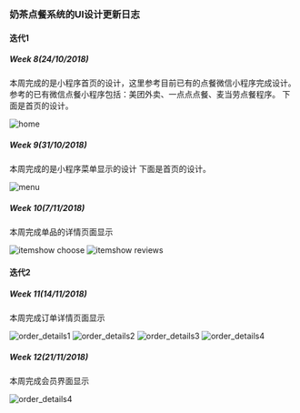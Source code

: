 ### 奶茶点餐系统的UI设计更新日志

#### 迭代1

##### Week 8(24/10/2018)
本周完成的是小程序首页的设计，这里参考目前已有的点餐微信小程序完成设计。参考的已有微信点餐小程序包括：美团外卖、一点点点餐、麦当劳点餐程序。
下面是首页的设计。

​![home](https://github.com/2018SystemAnalysis/Wechat-Odering-System/blob/master/assets/images/home.png)

##### Week 9(31/10/2018)
本周完成的是小程序菜单显示的设计
下面是首页的设计。

​![menu](https://github.com/2018SystemAnalysis/Wechat-Odering-System/blob/master/assets/images/menu.png)


##### Week 10(7/11/2018)
本周完成单品的详情页面显示

​![itemshow choose](https://github.com/2018SystemAnalysis/Wechat-Odering-System/blob/master/assets/images/itemshow1.png)
​![itemshow reviews](https://github.com/2018SystemAnalysis/Wechat-Odering-System/blob/master/assets/images/itemshow2.png)



#### 迭代2

##### Week 11(14/11/2018)
本周完成订单详情页面显示

​![order_details1](https://github.com/2018SystemAnalysis/Wechat-Odering-System/blob/master/assets/images/order_check.png)
​![order_details2](https://github.com/2018SystemAnalysis/Wechat-Odering-System/blob/master/assets/images/order_take.png)
​![order_details3](https://github.com/2018SystemAnalysis/Wechat-Odering-System/blob/master/assets/images/order_done.png)
​![order_details4](https://github.com/2018SystemAnalysis/Wechat-Odering-System/blob/master/assets/images/order_list.png)


##### Week 12(21/11/2018)
本周完成会员界面显示

​![order_details4](https://github.com/2018SystemAnalysis/Wechat-Odering-System/blob/master/assets/images/mine.png)
